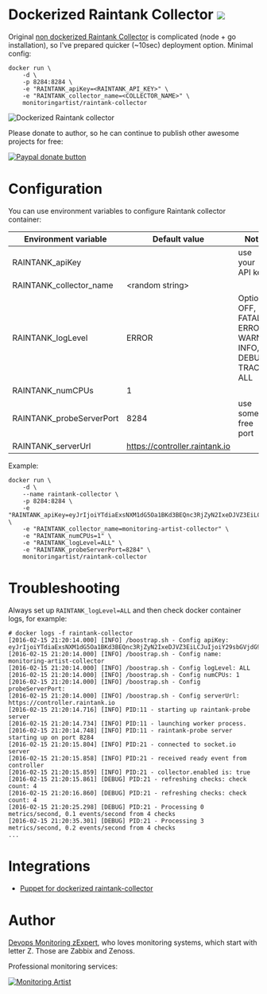 Dockerized Raintank Collector [![](https://badge.imagelayers.io/monitoringartist/raintank-collector:latest.svg)](https://imagelayers.io/?images=monitoringartist/raintank-collector:latest)
=============================

Original [non dockerized Raintank Collector](https://github.com/raintank/raintank-collector) 
is complicated (node + go installation), so I've prepared quicker (~10sec) deployment option. 
Minimal config:

```
docker run \
    -d \
    -p 8284:8284 \
    -e "RAINTANK_apiKey=<RAINTANK_API_KEY>" \
    -e "RAINTANK_collector_name=<COLLECTOR_NAME>" \
    monitoringartist/raintank-collector
```

![Dockerized Raintank collector](https://raw.githubusercontent.com/monitoringartist/docker-raintank-collector/master/doc/raintank-collector-monitoring-artist.gif)

Please donate to author, so he can continue to publish other awesome projects 
for free:

[![Paypal donate button](http://jangaraj.com/img/github-donate-button02.png)](https://www.paypal.com/cgi-bin/webscr?cmd=_s-xclick&hosted_button_id=8LB6J222WRUZ4)

Configuration
=============

You can use environment variables to configure Raintank collector container:

| Environment variable | Default value | Note |
| -------------------- | ------------- | ----- |
| RAINTANK_apiKey | | use your API key |
| RAINTANK_collector_name | \<random string\> | |
| RAINTANK_logLevel | ERROR | Options: OFF, FATAL, ERROR, WARN, INFO, DEBUG, TRACE, ALL |
| RAINTANK_numCPUs | 1 | |
| RAINTANK_probeServerPort | 8284 | use some free port |
| RAINTANK_serverUrl | https://controller.raintank.io | |

Example:

```
docker run \
    -d \
    --name raintank-collector \
    -p 8284:8284 \
    -e "RAINTANK_apiKey=eyJrIjoiYTdiaExsNXM1dG5Oa1BKd3BEQnc3RjZyN2IxeDJVZ3EiLCJuIjoiY29sbGVjdG9yIiwiaWQiOjEwNjV9" \
    -e "RAINTANK_collector_name=monitoring-artist-collector" \
    -e "RAINTANK_numCPUs=1" \
    -e "RAINTANK_logLevel=ALL" \
    -e "RAINTANK_probeServerPort=8284" \
    monitoringartist/raintank-collector
```

Troubleshooting
===============

Always set up `RAINTANK_logLevel=ALL` and then check docker container logs, for example:

```
# docker logs -f raintank-collector
[2016-02-15 21:20:14.000] [INFO] /boostrap.sh - Config apiKey: eyJrIjoiYTdiaExsNXM1dG5Oa1BKd3BEQnc3RjZyN2IxeDJVZ3EiLCJuIjoiY29sbGVjdG9yIiwiaWQiOjEwNjV9
[2016-02-15 21:20:14.000] [INFO] /boostrap.sh - Config name: monitoring-artist-collector
[2016-02-15 21:20:14.000] [INFO] /boostrap.sh - Config logLevel: ALL
[2016-02-15 21:20:14.000] [INFO] /boostrap.sh - Config numCPUs: 1
[2016-02-15 21:20:14.000] [INFO] /boostrap.sh - Config probeServerPort:
[2016-02-15 21:20:14.000] [INFO] /boostrap.sh - Config serverUrl: https://controller.raintank.io
[2016-02-15 21:20:14.716] [INFO] PID:11 - starting up raintank-probe server
[2016-02-15 21:20:14.734] [INFO] PID:11 - launching worker process.
[2016-02-15 21:20:14.748] [INFO] PID:11 - raintank-probe server starting up on port 8284
[2016-02-15 21:20:15.804] [INFO] PID:21 - connected to socket.io server
[2016-02-15 21:20:15.858] [INFO] PID:21 - received ready event from controller
[2016-02-15 21:20:15.859] [INFO] PID:21 - collector.enabled is: true
[2016-02-15 21:20:15.861] [DEBUG] PID:21 - refreshing checks: check count: 4
[2016-02-15 21:20:16.860] [DEBUG] PID:21 - refreshing checks: check count: 4
[2016-02-15 21:20:25.298] [DEBUG] PID:21 - Processing 0 metrics/second, 0.1 events/second from 4 checks
[2016-02-15 21:20:35.301] [DEBUG] PID:21 - Processing 3 metrics/second, 0.2 events/second from 4 checks
...
```

Integrations
============

* [Puppet for dockerized raintank-collector](https://github.com/monitoringartist/docker-raintank-collector/blob/master/puppet.md)

Author
======

[Devops Monitoring zExpert](http://www.jangaraj.com 'DevOps / Docker / Kubernetes / Zabbix / Zenoss / Monitoring'), 
who loves monitoring systems, which start with letter Z. 
Those are Zabbix and Zenoss.

Professional monitoring services:

[![Monitoring Artist](http://monitoringartist.com/img/github-monitoring-artist-logo.jpg)](http://www.monitoringartist.com 'DevOps / Docker / Kubernetes / Zabbix / Zenoss / Monitoring')
